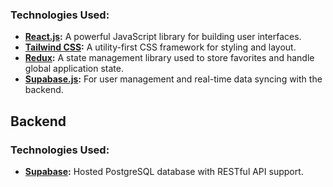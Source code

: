 ### Technologies Used:

- **[React.js](https://reactjs.org/):** A powerful JavaScript library for building user interfaces.
- **[Tailwind CSS](https://tailwindcss.com/):** A utility-first CSS framework for styling and layout.
- **[Redux](https://redux.js.org/):** A state management library used to store favorites and handle global application state.
- **[Supabase.js](https://supabase.com/docs/reference/javascript):** For user management and real-time data syncing with the backend.

## Backend

### Technologies Used:

- **[Supabase](https://supabase.com):** Hosted PostgreSQL database with RESTful API support.
